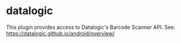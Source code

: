# datalogic

This plugin provides access to Datalogic's Barcode Scanner API.
See: https://datalogic.github.io/android/overview/